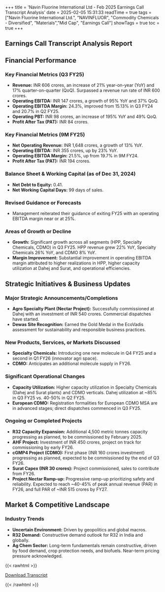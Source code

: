 +++
title = 'Navin Fluorine International Ltd - Feb 2025 Earnings Call Transcript Analysis'
date = 2025-02-05 15:31:33
readTime = true
tags = ["Navin Fluorine International Ltd.", "NAVINFLUOR", "Commodity Chemicals - Diversified", "Materials","Mid Cap", "Earnings Call"]
showTags = true
toc = true
+++



## Earnings Call Transcript Analysis Report
## Financial Performance

### Key Financial Metrics (Q3 FY25)

*   **Revenue:** INR 606 crores, an increase of 21% year-on-year (YoY) and 17% quarter-on-quarter (QoQ). Surpassed a revenue run rate of INR 600 crores.
*   **Operating EBITDA:** INR 147 crores, a growth of 95% YoY and 37% QoQ.
*   **Operating EBITDA Margin:** 24.3%, improved from 15.13% in Q3 FY24 and 20.7% in Q2 FY25.
*   **Operating PBT:** INR 98 crores, an increase of 195% YoY and 49% QoQ.
*   **Profit After Tax (PAT):** INR 84 crores.

### Key Financial Metrics (9M FY25)

*   **Net Operating Revenue:** INR 1,648 crores, a growth of 13% YoY.
*   **Operating EBITDA:** INR 355 crores, up by 23% YoY.
*   **Operating EBITDA Margin:** 21.5%, up from 19.7% in 9M FY24.
*   **Profit After Tax (PAT):** INR 194 crores.

### Balance Sheet & Working Capital (as of Dec 31, 2024)

*   **Net Debt to Equity:** 0.41.
*   **Net Working Capital Days:** 99 days of sales.

### Revised Guidance or Forecasts

*   Management reiterated their guidance of exiting FY25 with an operating EBITDA margin near or at 25%.

### Areas of Growth or Decline

*   **Growth:** Significant growth across all segments (HPP, Specialty Chemicals, CDMO) in Q3 FY25. HPP revenue grew 22% YoY, Specialty Chemicals 26% YoY, and CDMO 8% YoY.
*   **Margin Improvement:** Substantial improvement in operating EBITDA margin attributed to higher realizations in HPP, higher capacity utilization at Dahej and Surat, and operational efficiencies.

## Strategic Initiatives & Business Updates

### Major Strategic Announcements/Completions

*   **Agro Specialty Plant (Nectar Project):** Successfully commissioned at Dahej with an investment of INR 540 crores. Commercial dispatches have started.
*   **Dewas Site Recognition:** Earned the Gold Medal in the EcoVadis assessment for sustainability and responsible business practices.

### New Products, Services, or Markets Discussed

*   **Specialty Chemicals:** Introducing one new molecule in Q4 FY25 and a second in Q1 FY26 (innovator agri space).
*   **CDMO:** Anticipates an additional molecule supply in FY26.

### Significant Operational Changes

*   **Capacity Utilization:** Higher capacity utilization in Specialty Chemicals (Dahej and Surat plants) and CDMO verticals. Dahej utilization at ~85% in Q3 FY25 vs. 40-50% in Q2 FY25.
*   **European CDMO:** Registration formalities for European CDMO MSA are in advanced stages; direct dispatches commenced in Q3 FY25.

### Ongoing or Completed Projects

*   **R32 Capacity Expansion:** Additional 4,500 metric tonnes capacity progressing as planned, to be commissioned by February 2025.
*   **AHF Project:** Investment of INR 450 crores, project on track for commissioning by early FY26.
*   **cGMP4 Project (CDMO):** First phase (INR 160 crores investment) progressing as planned, expected to be commissioned by the end of Q3 FY26.
*   **Surat Capex (INR 30 crores):** Project commissioned, sales to contribute from FY26.
*   **Project Nectar Ramp-up:** Progressive ramp-up prioritizing safety and reliability. Expected to reach ~40-45% of peak annual revenue (PAR) in FY26, and full PAR of ~INR 515 crores by FY27.

## Market & Competitive Landscape

### Industry Trends

*   **Uncertain Environment:** Driven by geopolitics and global macros.
*   **R32 Demand:** Constructive demand outlook for R32 in India and globally.
*   **Ag Chem Sector:** Long-term fundamentals remain constructive, driven by food demand, crop protection needs, and biofuels. Near-term pricing pressure acknowledged.



{{< rawhtml >}}

<div class="button-container">    
    <a href="https://www.bseindia.com/stockinfo/AnnPdfOpen.aspx?Pname=4d4f9ad7-3c40-4074-836c-c692608d15e9.pdf" target="_blank" class="report-button">
      <i class="fas fa-file-pdf"></i> Download Transcript
    </a>
</div>
    
{{< /rawhtml >}}
